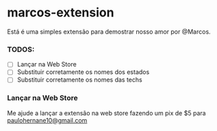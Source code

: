 # marcos-extension

Está é uma simples extensão para demostrar nosso amor por @Marcos.

### TODOS:

- [ ] Lançar na Web Store
- [ ] Substituir corretamente os nomes dos estados
- [ ] Substituir corretamente os nomes das techs

### Lançar na Web Store

Me ajude a lançar a extensão na web store fazendo um pix de $5 para paulohernane10@gmail.com